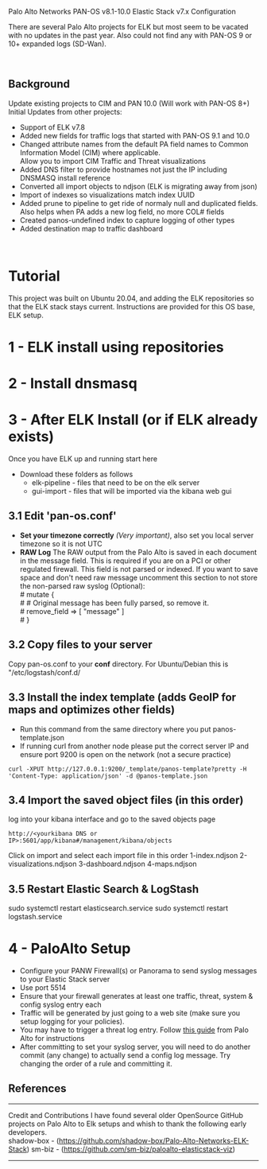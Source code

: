 Palo Alto Networks PAN-OS v8.1-10.0 Elastic Stack v7.x Configuration 

There are several Palo Alto projects for ELK but most seem to be vacated with no updates in the past year.  Also could not find any with PAN-OS 9 or 10+ expanded logs (SD-Wan).
<ur>
<br>

<br>
<ur>

 ## Background

Update existing projects to CIM and PAN 10.0  (Will work with PAN-OS 8+)
Initial Updates from other projects:

 - Support of ELK v7.8
 - Added new fields for traffic logs that started with PAN-OS 9.1 and 10.0
 - Changed attribute names from the default PA field names to Common Information Model (CIM) where applicable.  
     Allow you to import CIM Traffic and Threat visualizations
 - Added DNS filter to provide hostnames not just the IP including DNSMASQ install reference
 - Converted all import objects to ndjson (ELK is migrating away from json)
 - Import of indexes so visualizations match index UUID
 - Added prune to pipeline to get ride of normaly null and duplicated fields.  
 Also helps when PA adds a new log field, no more COL# fields
 - Created panos-undefined index to capture logging of other types 
 - Added destination map to traffic dashboard


<br>
<ur>

 # Tutorial

This project was built on Ubuntu 20.04, and adding the ELK repositories so that the ELK stack stays current.  Instructions are provided for this OS base, ELK setup.

# 1 - ELK install using repositories 

# 2 - Install dnsmasq

# 3 - After ELK Install (or if ELK already exists)

Once you have ELK up and running start here

- Download these folders as follows
  - elk-pipeline  - files that need to be on the elk server
  - gui-import - files that will be imported via the kibana web gui

## 3.1 Edit 'pan-os.conf'
 - **Set your timezone correctly** *(Very important)*, also set you local server timezone so it is not UTC
 - **RAW Log**
	The RAW output from the Palo Alto is saved in each document in the message field.  This is required
	if you are on a PCI or other regulated firewall. This field is not parsed or indexed.
        If you want to save space and don't need raw message uncomment this section
to not store the non-parsed raw syslog (Optional): <br>
        \#      mutate {   <br>
        \#          # Original message has been fully parsed, so remove it. <br>
        \#          remove_field => [ "message" ] <br>
        \#      }<br>
    

## 3.2  **Copy files to your server**
Copy pan-os.conf to your **conf** directory. For Ubuntu/Debian this is "/etc/logstash/conf.d/

## 3.3 Install the index template (adds GeoIP for maps and optimizes other fields)

- Run this command from the same directory where you put panos-template.json
- If running curl from another node please put the correct server IP and ensure port 9200 is open on the network (not a secure practice)
```
curl -XPUT http://127.0.0.1:9200/_template/panos-template?pretty -H 'Content-Type: application/json' -d @panos-template.json
```    
## 3.4 Import the saved object files (in this order)
log into your kibana interface and go to the saved objects page
```
http://<yourkibana DNS or IP>:5601/app/kibana#/management/kibana/objects
```
Click on import and select each import file  in this order 
1-index.ndjson
2-visualizations.ndjson
3-dashboard.ndjson
4-maps.ndjson

## 3.5  Restart Elastic Search & LogStash
sudo systemctl restart elasticsearch.service
sudo systemctl restart logstash.service
  
# 4 - PaloAlto Setup
- Configure your PANW Firewall(s) or Panorama to send syslog messages to your Elastic Stack server
- Use port 5514
- Ensure that your firewall generates at least one traffic, threat, system & config syslog entry each
 - Traffic will be generated by just going to a web site (make sure you setup logging for your policies). 
 - You may have to trigger a threat log entry. Follow [this guide](https://live.paloaltonetworks.com/t5/Management-Articles/How-to-Test-Threat-Prevention-Using-a-Web-Browser/ta-p/62073) from Palo Alto for instructions
 - After committing to set your syslog server, you will need to do another commit (any change) to actually send a config log message.  Try changing the order of a rule and committing it.

 
## References
****************************************************************************************************************************************  
Credit and Contributions
 I have found several older OpenSource GitHub projects on Palo Alto to Elk setups and whish to thank the following early developers.  
 shadow-box - (https://github.com/shadow-box/Palo-Alto-Networks-ELK-Stack)
 sm-biz - (https://github.com/sm-biz/paloalto-elasticstack-viz)
**************************************************************************************************************************************** 

